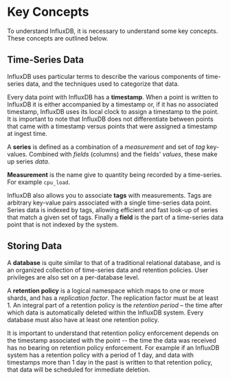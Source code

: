 # Key Concepts

To understand InfluxDB, it is necessary to understand some key concepts. These concepts are outlined below.

## Time-Series Data

InfluxDB uses particular terms to describe the various components of time-series data, and the techniques used to categorize that data.

Every data point with InfluxDB has a **timestamp**. When a point is written to InfluxDB it is either accompanied by a timestamp or, if it has no associated timestamp, InfluxDB uses its local clock to assign a timestamp to the point. It is important to note that InfluxDB does not differentiate between points that came with a timestamp versus points that were assigned a timestamp at ingest time. 

A **series** is defined as a combination of a _measurement_ and set of _tag_ key-values. Combined with _fields_ (columns) and the fields' _values_, these make up series _data_.

**Measurement** is the name give to quantity being recorded by a time-series. For example `cpu_load`.

InfluxDB also allows you to associate **tags** with measurements. Tags are arbitrary key-value pairs associated with a single time-series data point. Series data is indexed by tags, allowing efficient and fast look-up of series that match a given set of tags. Finally a **field** is the part of a time-series data point that is not indexed by the system.

## Storing Data

A **database** is quite similar to that of a traditional relational database, and is an organized collection of time-series data and retention policies. User privileges are also set on a per-database level.

A **retention policy** is a logical namespace which maps to one or more shards, and has a _replication factor_. The replication factor must be at least 1. An integral part of a retention policy is the _retention period_ – the time after which data is automatically deleted within the InfluxDB system. Every database must also have at least one retention policy.

It is important to understand that retention policy enforcement depends on the timestamp associated with the point -- the time the data was received has no bearing on retention policy enforcement. For example if an InfluxDB system has a retention policy with a period of 1 day, and data with timestamps more than 1 day in the past is written to that retention policy, that data will be scheduled for immediate deletion.


